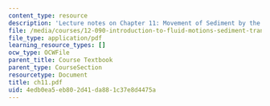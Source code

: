 ```yaml
---
content_type: resource
description: 'Lecture notes on Chapter 11: Movement of Sediment by the Wind.'
file: /media/courses/12-090-introduction-to-fluid-motions-sediment-transport-and-current-generated-sedimentary-structures-fall-2006/4edb0ea5eb802d41da881c37e8d4475a_ch11.pdf
file_type: application/pdf
learning_resource_types: []
ocw_type: OCWFile
parent_title: Course Textbook
parent_type: CourseSection
resourcetype: Document
title: ch11.pdf
uid: 4edb0ea5-eb80-2d41-da88-1c37e8d4475a
---
```

